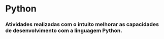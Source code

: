 # Python

### Atividades realizadas com o intuito melhorar as capacidades de desenvolvimento com a linguagem Python. 
